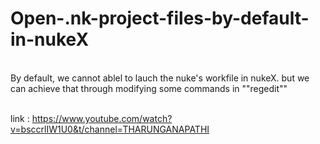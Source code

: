 # Open-.nk-project-files-by-default-in-nukeX
<br>
By default, we cannot ablel to lauch the nuke's workfile in nukeX.
but we can achieve that through modifying some commands in ""regedit""

<br>
<br>

link : https://www.youtube.com/watch?v=bsccrlIW1U0&t/channel=THARUNGANAPATHI
